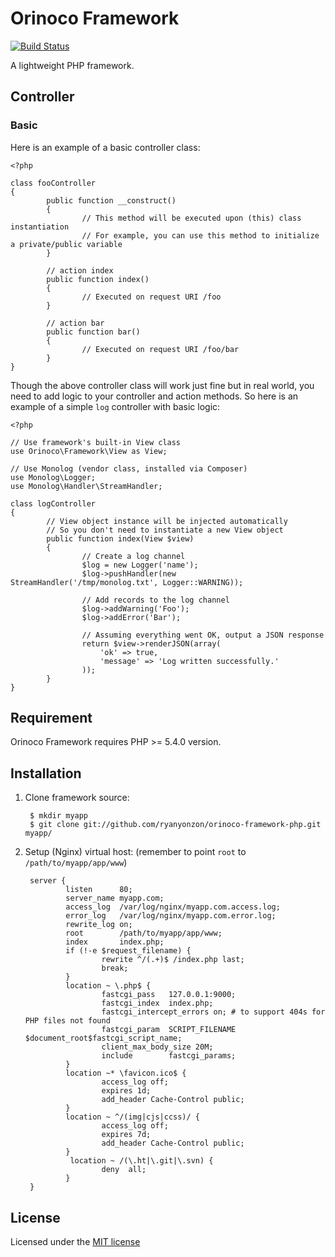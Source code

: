 # Orinoco Framework

[![Build Status](https://travis-ci.org/ryanyonzon/orinoco-framework-php.svg?branch=master)](https://travis-ci.org/ryanyonzon/orinoco-framework-php)

A lightweight PHP framework.

## Controller

### Basic

Here is an example of a basic controller class:

    <?php

    class fooController
    {
            public function __construct()
            {
                    // This method will be executed upon (this) class instantiation
                    // For example, you can use this method to initialize a private/public variable
            }

            // action index
            public function index()
            {
                    // Executed on request URI /foo
            }

            // action bar
            public function bar()
            {
                    // Executed on request URI /foo/bar
            }
    }

Though the above controller class will work just fine but in real world, you need to add logic to your controller and action methods. So here is an example of a simple `log` controller with basic logic:


    <?php

    // Use framework's built-in View class
    use Orinoco\Framework\View as View;

    // Use Monolog (vendor class, installed via Composer)
    use Monolog\Logger;
    use Monolog\Handler\StreamHandler;

    class logController
    {
            // View object instance will be injected automatically
            // So you don't need to instantiate a new View object
            public function index(View $view)
            {
                    // Create a log channel
                    $log = new Logger('name');
                    $log->pushHandler(new StreamHandler('/tmp/monolog.txt', Logger::WARNING));

                    // Add records to the log channel
                    $log->addWarning('Foo');
                    $log->addError('Bar');

                    // Assuming everything went OK, output a JSON response
                    return $view->renderJSON(array(
                        'ok' => true,
                        'message' => 'Log written successfully.'
                    ));
            }
    }

## Requirement

Orinoco Framework requires PHP >= 5.4.0 version.

## Installation

1. Clone framework source:

        $ mkdir myapp
        $ git clone git://github.com/ryanyonzon/orinoco-framework-php.git myapp/

2. Setup (Nginx) virtual host: (remember to point `root` to `/path/to/myapp/app/www`)

        server {
                listen      80;
                server_name myapp.com;
                access_log  /var/log/nginx/myapp.com.access.log;
                error_log   /var/log/nginx/myapp.com.error.log;
                rewrite_log on;
                root        /path/to/myapp/app/www;
                index       index.php;
                if (!-e $request_filename) {
                        rewrite ^/(.+)$ /index.php last;
                        break;
                }
                location ~ \.php$ {
                        fastcgi_pass   127.0.0.1:9000;
                        fastcgi_index  index.php;
                        fastcgi_intercept_errors on; # to support 404s for PHP files not found
                        fastcgi_param  SCRIPT_FILENAME $document_root$fastcgi_script_name;
                        client_max_body_size 20M;
                        include        fastcgi_params;
                }
                location ~* \favicon.ico$ {
                        access_log off;
                        expires 1d;
                        add_header Cache-Control public;
                }
                location ~ ^/(img|cjs|ccss)/ {
                        access_log off;
                        expires 7d;
                        add_header Cache-Control public;
                }
                 location ~ /(\.ht|\.git|\.svn) {
                        deny  all;
                }
        }

## License

Licensed under the [MIT license](http://www.opensource.org/licenses/mit-license.php)